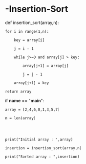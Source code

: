 # -Insertion-Sort
def insertion_sort(array,n):

    for i in range(1,n):

        key = array[i]

        j = i - 1

        while j>=0 and array[j] > key:

            array[j+1] = array[j]

            j = j - 1

        array[j+1] = key

    return array




if __name__ == "__main__":

    array = [2,4,6,8,1,3,5,7]

    n = len(array)




    print("Initial array : ",array)

    insertion = insertion_sort(array,n)

    print("Sorted array : ",insertion)
